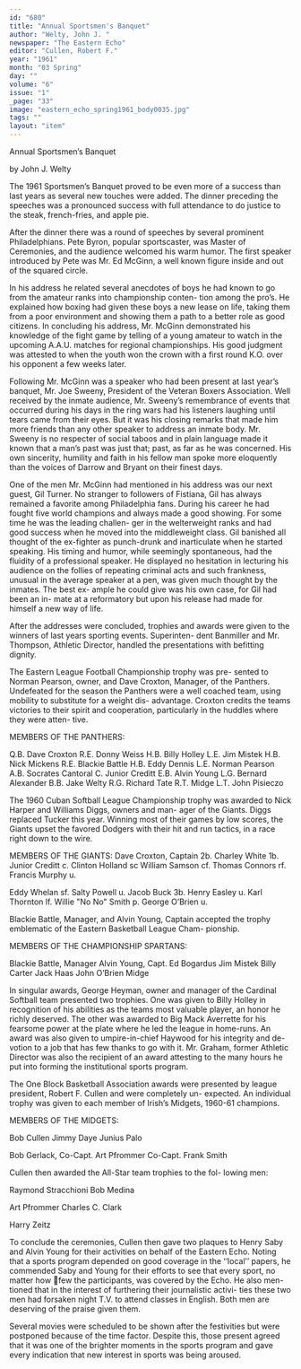 ```yaml
---
id: "680"
title: "Annual Sportsmen's Banquet"
author: "Welty, John J. "
newspaper: "The Eastern Echo"
editor: "Cullen, Robert F."
year: "1961"
month: "03 Spring"
day: ""
volume: "6"
issue: "1"
_page: "33"
image: "eastern_echo_spring1961_body0035.jpg"
tags: ""
layout: "item"
---
```

Annual Sportsmen’s Banquet

by
John J. Welty

The 1961 Sportsmen’s Banquet proved to be even more of a
success than last years as several new touches were added. The
dinner preceding the speeches was a pronounced success with
full attendance to do justice to the steak, french-fries, and apple
pie.

After the dinner there was a round of speeches by several
prominent Philadelphians. Pete Byron, popular sportscaster,
was Master of Ceremonies, and the audience welcomed his warm
humor. The first speaker introduced by Pete was Mr. Ed McGinn,
a well known figure inside and out of the squared circle.

In his address he related several anecdotes of boys he had
known to go from the amateur ranks into championship conten-
tion among the pro’s. He explained how boxing had given these
boys a new lease on life, taking them from a poor environment
and showing them a path to a better role as good citizens. In
concluding his address, Mr. McGinn demonstrated his knowledge
of the fight game by telling of a young amateur to watch in the
upcoming A.A.U. matches for regional championships. His good
judgment was attested to when the youth won the crown with a
first round K.O. over his opponent a few weeks later.

Following Mr. McGinn was a speaker who had been present
at last year’s banquet, Mr. Joe Sweeny, President of the Veteran
Boxers Association. Well received by the inmate audience, Mr.
Sweeny’s remembrance of events that occurred during his days
in the ring wars had his listeners laughing until tears came from
their eyes. But it was his closing remarks that made him more
friends than any other speaker to address an inmate body. Mr.
Sweeny is no respecter of social taboos and in plain language
made it known that a man’s past was just that; past, as far as
he was concerned. His own sincerity, humility and faith in his
fellow man spoke more eloquently than the voices of Darrow and
Bryant on their finest days.

One of the men Mr. McGinn had mentioned in his address was
our next guest, Gil Turner. No stranger to followers of Fistiana,
Gil has always remained a favorite among Philadelphia fans.
During his career he had fought five world champions and always
made a good showing. For some time he was the leading challen-
ger in the welterweight ranks and had good success when he
moved into the middleweight class. Gil banished all thought of
the ex-fighter as punch-drunk and inarticulate when he started
speaking. His timing and humor, while seemingly spontaneous,
had the fluidity of a professional speaker. He displayed no
hesitation in lecturing his audience on the follies of repeating
criminal acts and such frankness, unusual in the average speaker
at a pen, was given much thought by the inmates. The best ex-
ample he could give was his own case, for Gil had been an in-
mate at a reformatory but upon his release had made for himself
a new way of life.

After the addresses were concluded, trophies and awards were
given to the winners of last years sporting events. Superinten-
dent Banmiller and Mr. Thompson, Athletic Director, handled
the presentations with befitting dignity.

The Eastern League Football Championship trophy was pre-
sented to Norman Pearson, owner, and Dave Croxton, Manager,
of the Panthers. Undefeated for the season the Panthers were a
well coached team, using mobility to substitute for a weight dis-
advantage. Croxton credits the teams victories to their spirit and
cooperation, particularly in the huddles where they were atten-
tive.

MEMBERS OF THE PANTHERS:

Q.B. Dave Croxton         R.E. Donny Weiss
H.B. Billy Holley              L.E. Jim Mistek
H.B. Nick Mickens          R.E. Blackie Battle
H.B. Eddy Dennis           L.E. Norman Pearson
A.B. Socrates Cantoral      C. Junior Creditt
E.B. Alvin Young             L.G. Bernard Alexander
B.B. Jake Welty              R.G. Richard Tate
R.T. Midge                      L.T. John Pisieczo

The 1960 Cuban Softball League Championship trophy was
awarded to Nick Harper and Williams Diggs, owners and man-
ager of the Giants. Diggs replaced Tucker this year. Winning
most of their games by low scores, the Giants upset the favored
Dodgers with their hit and run tactics, in a race right down to
the wire.

MEMBERS OF THE GIANTS:
Dave Croxton, Captain 2b.
Charley White 1b.
Junior Creditt c.
Clinton Holland sc
William Samson cf.
Thomas Connors rf.
Francis Murphy u.

Eddy Whelan sf.
Salty Powell u.
Jacob Buck 3b.
Henry Easley u.
Karl Thornton lf.
Willie "No No" Smith p.
George O’Brien u.

Blackie Battle, Manager, and Alvin Young, Captain accepted
the trophy emblematic of the Eastern Basketball League Cham-
pionship.

MEMBERS OF THE CHAMPIONSHIP SPARTANS:

Blackie Battle, Manager           Alvin Young, Capt.
Ed Bogardus                            Jim Mistek
Billy Carter                               Jack Haas
John O’Brien                           Midge

In singular awards, George Heyman, owner and manager of
the Cardinal Softball team presented two trophies. One was
given to Billy Holley in recognition of his abilities as the teams
most valuable player, an honor he richly deserved. The other
was awarded to Big Mack Averrette for his fearsome power at
the plate where he led the league in home-runs. An award was
also given to umpire-in-chief Haywood for his integrity and de-
votion to a job that has few thanks to go with it. Mr. Graham,
former Athletic Director was also the recipient of an award
attesting to the many hours he put into forming the institutional
sports program.

The One Block Basketball Association awards were presented
by league president, Robert F. Cullen and were completely un-
expected. An individual trophy was given to each member of
Irish’s Midgets, 1960-61 champions.

MEMBERS OF THE MIDGETS:

Bob Cullen
Jimmy Daye
Junius Palo

Bob Gerlack, Co-Capt.
Art Pfrommer Co-Capt.
Frank Smith

Cullen then awarded the All-Star team trophies to the fol-
lowing men:

Raymond Stracchioni
Bob Medina

Art Pfrommer
Charles C. Clark

Harry Zeitz

To conclude the ceremonies, Cullen then gave two plaques to
Henry Saby and Alvin Young for their activities on behalf of
the Eastern Echo. Noting that a sports program depended on
good coverage in the ‘‘local’’ papers, he commended Saby and
Young for their efforts to see that every sport, no matter how
few the participants, was covered by the Echo. He also men-
tioned that in the interest of furthering their journalistic activi-
ties these two men had forsaken night T.V. to attend classes in
English. Both men are deserving of the praise given them.

Several movies were scheduled to be shown after the festivities
but were postponed because of the time factor. Despite this,
those present agreed that it was one of the brighter moments in
the sports program and gave every indication that new interest
in sports was being aroused.
